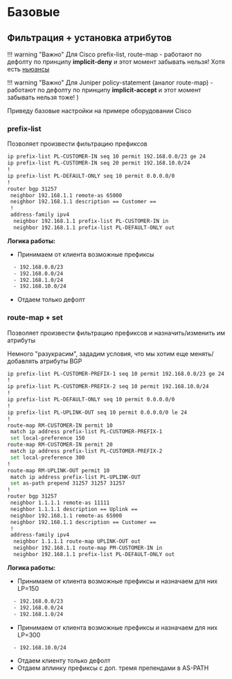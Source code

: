 # Базовые 

## Фильтрация + установка атрибутов

!!! warning "Важно"
    Для Cisco prefix-list, route-map - работают по дефолту по принципу **implicit-deny** и этот момент забывать нельзя!
    Хотя есть [ньюансы](https://icebale.readthedocs.io/en/latest/networks/cisco/Cisco.cases/route-map/#_5)

!!! warning "Важно"
    Для Juniper policy-statement (аналог route-map)  - работают по дефолту по принципу **implicit-accept** и этот момент забывать нельзя тоже! )

Приведу базовые настройки на примере оборудовании Cisco

### prefix-list
Позволяет произвести фильтрацию префиксов 

```bash
ip prefix-list PL-CUSTOMER-IN seq 10 permit 192.168.0.0/23 ge 24
ip prefix-list PL-CUSTOMER-IN seq 20 permit 192.168.10.0/24
!
ip prefix-list PL-DEFAULT-ONLY seq 10 permit 0.0.0.0/0
!
router bgp 31257
 neighbor 192.168.1.1 remote-as 65000
 neighbor 192.168.1.1 description == Customer ==
 !
 address-family ipv4
  neighbor 192.168.1.1 prefix-list PL-CUSTOMER-IN in
  neighbor 192.168.1.1 prefix-list PL-DEFAULT-ONLY out
```

**Логика работы:**

- Принимаем от клиента возможные префиксы 
```bash
  - 192.168.0.0/23
  - 192.168.0.0/24
  - 192.168.1.0/24
  - 192.168.10.0/24
```
- Отдаем только дефолт

### route-map + set
Позволяет произвести фильтрацию префиксов и назначить/изменить им атрибуты

Немного "разукрасим", зададим условия, что мы хотим еще менять/добавлять атрибуты BGP

```bash
ip prefix-list PL-CUSTOMER-PREFIX-1 seq 10 permit 192.168.0.0/23 ge 24
!
ip prefix-list PL-CUSTOMER-PREFIX-2 seq 10 permit 192.168.10.0/24
!
ip prefix-list PL-DEFAULT-ONLY seq 10 permit 0.0.0.0/0
!
ip prefix-list PL-UPLINK-OUT seq 10 permit 0.0.0.0/0 le 24
!
route-map RM-CUSTOMER-IN permit 10
 match ip address prefix-list PL-CUSTOMER-PREFIX-1
 set local-preference 150
route-map RM-CUSTOMER-IN permit 20
 match ip address prefix-list PL-CUSTOMER-PREFIX-2
 set local-preference 300
!
route-map RM-UPLINK-OUT permit 10
 match ip address prefix-list PL-UPLINK-OUT
 set as-path prepend 31257 31257 31257
!
router bgp 31257
 neighbor 1.1.1.1 remote-as 11111
 neighbor 1.1.1.1 description == Uplink ==
 neighbor 192.168.1.1 remote-as 65000
 neighbor 192.168.1.1 description == Customer ==
 !
 address-family ipv4
  neighbor 1.1.1.1 route-map UPLINK-OUT out
  neighbor 192.168.1.1 route-map PM-CUSTOMER-IN in
  neighbor 192.168.1.1 prefix-list PL-DEFAULT-ONLY out
```

**Логика работы:**

- Принимаем от клиента возможные префиксы и назначаем для них LP=150
```bash
  - 192.168.0.0/23
  - 192.168.0.0/24
  - 192.168.1.0/24
```

- Принимаем от клиента возможные префиксы и назначаем для них LP=300
```bash
  - 192.168.10.0/24
```

- Отдаем клиенту только дефолт
- Отдаем аплинку префиксы с доп. тремя препендами в AS-PATH 
